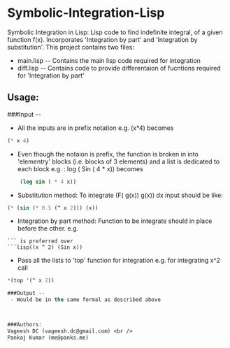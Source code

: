 Symbolic-Integration-Lisp
=========================

Symbolic Integration in Lisp: Lisp code to find indefinite integral, of a given function f(x). Incorporates 'Integration by part' and 'Integration by substitution'.
This project contains two files:
- main.lisp -- Contains the main lisp code required for integration
- diff.lisp -- Contains code to provide differentaion of fucntions required for 'Integration by part'

## Usage:

###Input --
 -  All the inputs are in prefix notation e.g. (x*4) becomes 
```lisp    
(* x 4)
```
 -  Even though the notaion is prefix, the function is broken in into 'elementry' blocks (i.e. blocks of 3 elements) and a list is dedicated to each block
    e.g. : log ( Sin ( 4 * x)) becomes 
```lisp
    (log sin ( * 4 x))
```
 - Substitution method: To  integrate  (F( g(x)) g(x)) dx input should be like: 
```lisp
(* (sin (* 0.5 (^ x 2))) (x))
```
 - Integration by part method: Function to be integrate should in place before the other. 
   e.g. 
```lisp((Sin x) (x ^ 2))
``` is preferred over 
```lisp((x ^ 2) (Sin x))
```
 - Pass all the lists to 'top' function for integration
   e.g. for integrating x^2 call
```lisp
*(top '(^ x 2))

###Output --
 - Would be in the same formal as described above



###Authors:
Vageesh DC (vageesh.dc@gmail.com) <br />
Pankaj Kumar (me@panks.me)
